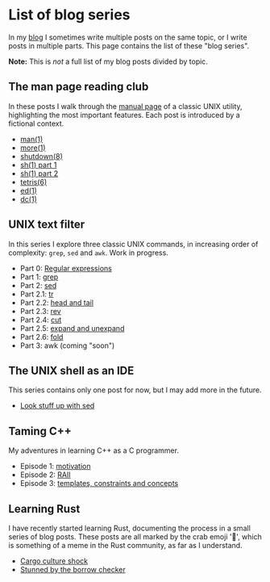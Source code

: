 # List of blog series

In my [blog](../blog) I sometimes write multiple posts on the same topic,
or I write posts in multiple parts. This page contains the list of these
"blog series".

**Note:** This is *not* a full list of my blog posts divided by topic.

## The man page reading club

In these posts I walk through the [manual page](https://man.openbsd.org)
of a classic UNIX utility, highlighting the most important features.
Each post is introduced by a fictional context.

* [man(1)](../blog/2022-05-29-man)
* [more(1)](../blog/2022-06-08-more)
* [shutdown(8)](../blog/2022-07-07-shutdown)
* [sh(1) part 1](../blog/2022-09-13-sh-1)
* [sh(1) part 2](../blog/2022-09-20-sh-2)
* [tetris(6)](../blog/2022-10-01-tetris)
* [ed(1)](../blog/2022-12-24-ed)
* [dc(1)](../blog/2023-03-30-dc)

## UNIX text filter

In this series I explore three classic UNIX commands, in increasing order
of complexity: `grep`, `sed` and `awk`. Work in progress.

* Part 0: [Regular expressions](../blog/2023-06-16-regex)
* Part 1: [grep](../blog/2023-08-20-grep)
* Part 2: [sed](../blog/2023-12-03-sed)
* Part 2.1: [tr](../blog/2024-01-13-tr)
* Part 2.2: [head and tail](../blog/2024-02-20-head-and-tail)
* Part 2.3: [rev](../blog/2024-03-27-rev)
* Part 2.4: [cut](../blog/2024-03-28-cut)
* Part 2.5: [expand and unexpand](../blog/2024-04-07-expand-unexpand)
* Part 2.6: [fold](../blog/2024-05-31-fold)
* Part 3: awk (coming "soon")

## The UNIX shell as an IDE

This series contains only one post for now, but I may add more in the future.

* [Look stuff up with sed](../blog/2022-06-12-shell-ide-sed)

## Taming C++

My adventures in learning C++ as a C programmer.

* Episode 1: [motivation](../blog/2024-04-30-taming-cpp-motivation)
* Episode 2: [RAII](../blog/2024-12-26-taming-cpp-raii)
* Episode 3: [templates, constraints and concepts](../blog/2025-01-21-taming-cpp-templates)

## Learning Rust

I have recently started learning Rust, documenting the process in a
small series of blog posts. These posts are all marked by the crab emoji
'🦀', which is something of a meme in the Rust community, as far as
I understand.

* [Cargo culture shock](../blog/2025-06-13-cargo-culture-shock)
* [Stunned by the borrow checker](../blog/2025-06-26-borrow-checker)
